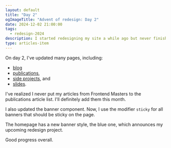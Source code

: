 ```yaml
---
layout: default
title: "Day 2"
ogImageTitle: "Advent of redesign: Day 2"
date: 2024-12-02 21:00:00
tags:
  - redesign-2024
description: I started redesigning my site a while ago but never finished it, so I thought it would be a good idea to finish it this Advent. This is day 2.
type: articles-item
---
```


On day 2, I've updated many pages, including:

- [blog](/articles/)
- [publications](/publications/),
- [side projects](/side-projects/), and
- [slides](/slides/).

I've realized I never put my articles from Frontend Masters to the publications article list. I'll definitely add them this month.

I also updated the banner component. Now, I use the modifier `sticky` for all banners that should be sticky on the page.

The homepage has a new banner style, the blue one, which announces my upcoming redesign project.

Good progress overall.
